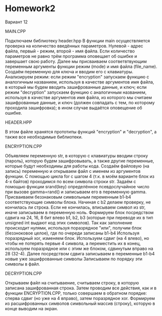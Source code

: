 # Homework2
Вариант 12

MAIN.CPP

Подключаем библиотеку header.hpp
В функции main осуществляется проверка на количество введённых параметров. Нулевой - адрес файла, первый - режим, второй - имя файла. Если количество параметров не равно трём программа оповещает об ошибке и завершает свою работу.
Далее мы присваиваем соответвтвующим переменным аргументы функции режим (mode) и имя файла (file_name).
Создаём переменную для ключа и вводим его с клавиатуры.
Анализируем режим: если режим "encryption" запускаем функцию с аналогичным названием, используя в качестве аргументов имя файла, в который мы будем вводить зашифрованные данные, и ключ; если режим "decryption" запускаем функцию с аналогичным названием, используя в качестве аргументов имя файла, из которого мы считаем зашифрованные данные, и ключ (должен совпадать с тем, по которому проходила зашифровка); в ином случае выдаётся оповещение об ошибке.

HEADER.HPP

В этом файле хранятся прототипы функций "encryption" и "decryption", а также все необходимые библиотеки.

ENCRYPTION.CPP

Объявляем переменную str, в которую с клавиатуры вводим строку (пароль), которую будем зашифровывать, а также другие переменные, которые будут необходимы для работы кода.
Создаём файловую (на запись) переменную и открываем файл с именем из аргументов функции.
С помощью цикла for с шагом 4 (т.к. в моём варианте блок из 4-х байтов) проходимся по всем символа строки str.
Задаём с помощью функции srand(key) определённое псевдослучайное число при вызове gamma=rand() и записываем его в переменную gamma.
Присваиваем беззнаковым символьным переменным b1-b4 соответствующие символы блока. Начиная с b2 делаем проверку, не кончилась ли строка. Если не кончилась, вписываем символ из str, иначе записываем в переменную ноль.
Формируем блок посредством сдвига на 24, 16, 8 бит влево b1, b2, b3 (которые при переводе их в тип unsigned int выдают код этих символов). Так как заполнение происходит нулями, используя поразрядное "или", получим блок (беззноковое целое), где по очереди записаны b1-b4
Используя поразрядный xor, изменяем блок.
Используем сдвиг (на 4 влево), но чтобы не потерять первые 4 символа, а переместить их в конец, используем поразрядное или с этим же блоком, сдвинутым вправо на 28 (32-4).
Далее посредством сдвига записываем в переменные b1-b4 новые уже зашифрованные символы
Записываем по порядку эти символы в файл.

DECRYPTION.CPP

Открываем файл на считываение, считываем строку, в которую записана зашифрованная строка. Затем проводим все действия, как и в функции ENCRYPTION.CPP, только совершаем в обратном порядке: сперва сдвиг (но уже на 4 вправо), затем поразрядное xor. Формируем из расшифрованных символов символьный массив (строку), которую в конце выводим на экран.
